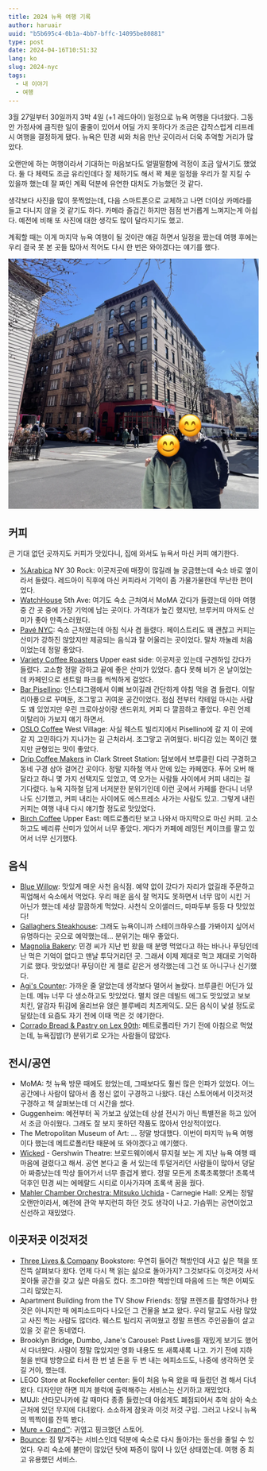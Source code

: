 ```yaml
---
title: 2024 뉴욕 여행 기록
author: haruair
uuid: "b5b695c4-0b1a-4bb7-bffc-14095be80881"
type: post
date: 2024-04-16T10:51:32
lang: ko
slug: 2024-nyc
tags:
  - 내 이야기
  - 여행 
---
```


3월 27일부터 30일까지 3박 4일 (+1 레드아이) 일정으로 뉴욕 여행을 다녀왔다.
그동안 가정사에 큼직한 일이 줄줄이 있어서 어딜 가지 못하다가 조금은 갑작스럽게
리프레시 여행을 결정하게 됐다. 뉴욕은 민경 씨와 처음 만난 곳이라서 더욱 추억할
거리가 많았다.

오랜만에 하는 여행이라서 기대하는 마음보다도 얼떨떨함에 걱정이 조금 앞서기도
했었다. 둘 다 체력도 조금 유리인데다 잘 체하기도 해서 꽉 체운 일정을 우리가 잘
지킬 수 있을까 했는데 잘 짜인 계획 덕분에 유연한 대처도 가능했던 것 같다.

생각보다 사진을 많이 못찍었는데, 다음 스마트폰으로 교체하고 나면 더이상 카메라를
들고 다니지 않을 것 같기도 하다. 카메라 즐겁긴 하지만 점점 번거롭게 느껴지는게
아쉽다. 예전에 비해 또 사진에 대한 생각도 많이 달라지기도 했고.

계획할 때는 이게 마지막 뉴욕 여행이 될 것이란 얘길 하면서 일정을 짰는데 여행
후에는 우리 결국 못 본 곳들 많아서 적어도 다시 한 번은 와야겠다는 얘기를 했다.

![Apartment Building from the TV Show Friends](./friends.webp)

## 커피

큰 기대 없던 곳까지도 커피가 맛있다니, 집에 와서도 뉴욕서 마신 커피 얘기한다.

- [%Arabica][3] NY 30 Rock: 이곳저곳에 매장이 많길래 늘 궁금했는데 숙소 바로
  옆이라서 들렸다. 레드아이 직후에 마신 커피라서 기억이 좀 가물가물한데
  무난한 편이었다.
- [WatchHouse][4] 5th Ave: 여기도 숙소 근처여서 MoMA 갔다가 들렸는데 아마 여행
  중 간 곳 중에 가장 기억에 남는 곳이다. 가격대가 높긴 했지만, 브루커피 마저도
  산미가 좋아 만족스러웠다.
- [Pavé NYC][5]: 숙소 근처였는데 아침 식사 겸 들렸다. 페이스트리도 꽤 괜찮고
  커피는 산미가 강하진 않았지만 제공되는 음식과 잘 어울리는 곳이었다. 말차
  까눌레 처음이었는데 정말 좋았다.
- [Variety Coffee Roasters][6] Upper east side: 이곳저곳 있는데 구겐하임 갔다가
  들렸다. 고소함 정말 강하고 끝에 좋은 산미가 있었다. 춥다 못해 비가 온
  날이었는데 카페인으로 센트럴 파크를 씩씩하게 걸었다.
- [Bar Pisellino][7]: 인스타그램에서 이뻐 보이길래 간단하게 아침 먹을 겸 들렸다.
  이탈리아풍으로 꾸며둔, 조그맣고 귀여운 공간이었다. 점심 전부터 칵테일 마시는
  사람도 꽤 있었지만 우린 크로아상이랑 샌드위치, 커피 다 깔끔하고 좋았다. 우린
  언제 이탈리아 가보지 얘기 하면서.
- [OSLO Coffee][8] West Village: 사실 웨스트 빌리지에서 Pisellino에 갈 지 이
  곳에 갈 지 고민하다가 지나가는 길 근처라서. 조그맣고 귀여웠다. 바디감 있는
  쪽이긴 했지만 균형있는 맛이 좋았다.
- [Drip Coffee Makers][9] in Clark Street Station: 덤보에서 브루클린 다리
  구경하고 동네 구경 삼아 걸어간 곳이다. 정말 지하철 역사 안에 있는 카페였다.
  푸어 오버 해달라고 하니 몇 가지 선택지도 있었고, 역 오가는 사람들 사이에서
  커피 내리는 걸 기다렸다. 뉴욕 지하철 답게 너저분한 분위기인데 이런 곳에서
  카페를 한다니 너무나도 신기했고, 커피 내리는 사이에도 에스프레소 사가는 사람도
  있고. 그렇게 내린 커피는 여행 내내 다시 얘기할 정도로 맛있었다.
- [Birch Coffee][10] Upper East: 메트로폴리탄 보고 나와서 마지막으로 마신 커피.
  고소하고도 베리류 산미가 있어서 너무 좋았다. 게다가 카페에 레밍턴 케이크를
  팔고 있어서 너무 신기했다.

## 음식

- [Blue Willow][11]: 맛있게 매운 사천 음식점. 예약 없이 갔다가 자리가 없길래
  주문하고 픽업해서 숙소에서 먹었다. 우리 매운 음식 잘 먹지도 못하면서 너무 많이
  시킨 거 아닌가 했는데 세상 깔끔하게 먹었다. 사천식 오이샐러드, 마파두부 등등 다
  맛있었다!
- [Gallaghers Steakhouse][12]: 그래도 뉴욕이니까 스테이크하우스를 가봐야지
  싶어서 유명하다는 곳으로 예약했는데... 분위기는 매우 좋았다.
- [Magnolia Bakery][13]: 민경 씨가 지난 번 왔을 때 분명 먹었다고 하는 바나나
  푸딩인데 난 먹은 기억이 없다고 맨날 투닥거리던 곳. 그래서 이제 제대로 먹고
  제대로 기억하기로 했다. 맛있었다! 푸딩이란 게 젤로 같은거 생각했는데 그건 또
  아니구나 신기했다.
- [Agi's Counter][14]: 가까운 줄 알았는데 생각보다 멀어서 놀랐다. 브루클린
  어딘가 있는데. 메뉴 너무 다 생소하고도 맛있었다. 멸치 얹은 데빌드 에그도
  맛있었고 보보 치킨, 알감자 튀김에 올리브유 얹은 블루베리 치즈케익도. 모든
  음식이 낯설 정도로 달랐는데 요즘도 자기 전에 이때 먹은 것 얘기한다.
- [Corrado Bread & Pastry on Lex 90th][15]: 메트로폴리탄 가기 전에 아침으로
  먹었는데, 뉴욕집밥(?) 분위기로 오가는 사람들이 많았다.

## 전시/공연

- MoMA: 첫 뉴욕 방문 때에도 왔었는데, 그때보다도 훨씬 많은 인파가 있었다. 어느
  공간에나 사람이 많아서 좀 정신 없이 구경하고 나왔다. 대신 스토어에서 이것저것
  구경하고 책 살펴보는데 더 시간을 썼다.
- Guggenheim: 예전부터 꼭 가보고 싶었는데 상설 전시가 아닌 특별전을 하고 있어서
  조금 아쉬웠다. 그래도 잘 보지 못하던 작품도 많아서 인상적이었다.
- The Metropolitan Museum of Art: ... 정말 방대했다. 이번이 마지막 뉴욕 여행이다
  했는데 메트로폴리탄 때문에 또 와야겠다고 얘기했다.
- [Wicked][1] - Gershwin Theatre: 브로드웨이에서 뮤지컬 보는 게 지난 뉴욕 여행
  때 마음에 걸렸다고 해서. 공연 본다고 줄 서 있는데 투덜거리던 사람들이 많아서
  덩달아 짜증났는데 막상 들어가서 너무 즐겁게 봤다. 정말 모든게 초록초록했다!
  초록색 덕후인 민경 씨는 에메랄드 시티로 이사가자며 초록색 꿈을 꿨다.
- [Mahler Chamber Orchestra: Mitsuko Uchida][2] - Carnegie Hall: 오케는 정말
  오랜만이라서, 예전에 관악 부지런히 하던 것도 생각이 나고.  가슴뛰는 공연이었고
  신선하고 재밌었다.

## 이곳저곳 이것저것

- [Three Lives & Company][17] Bookstore: 우연히 들어간 책방인데 사고 싶은 책을
  또 잔뜩 살펴보다 왔다. 언제 다시 책 읽는 삶으로 돌아가지? 그것보다도 이것저것
  사서 꽂아둘 공간을 갖고 싶은 마음도 컸다. 조그마한 책방인데 마음에 드는 책은
  어찌도 그리 많았는지.
- Apartment Building from the TV Show Friends: 정말 프렌즈를 촬영하거나 한 것은
  아니지만 매 에피소드마다 나오던 그 건물을 보고 왔다. 우리 말고도 사람 많았고
  사진 찍는 사람도 많더라. 웨스트 빌리지 귀여웠고 정말 프렌즈 주인공들이 살고
  있을 것 같은 동네였다.
- Brooklyn Bridge, Dumbo, Jane's Carousel: Past Lives를 재밌게 보기도 했어서
  다녀왔다. 사람이 정말 많았지만 영화 내용도 또 새록새록 나고. 가기 전에
  지하철을 반대 방향으로 타서 한 번 낼 돈을 두 번 내는 에피소드도, 나중에
  생각하면 웃길 거야, 했는데.
- LEGO Store at Rockefeller center: 둘이 처음 뉴욕 왔을 때 들렸던 겸 해서
  다녀왔다. 디자인만 하면 피겨 블럭에 출력해주는 서비스는 신기하고 재밌었다.
- MUJI: 산타모니카에 갈 때마다 종종 들렸는데 아쉽게도 폐점되어서 추억 삼아 숙소
  근처에 있던 무지에 다녀왔다. 소소하게 잠옷과 이것 저것 구입. 그러고 나오니
  뉴욕의 찍찍이를 잔뜩 봤다.
- [Mure + Grand™][16]: 귀엽고 핑크했던 스토어.
- [Bounce][18]: 짐 맡겨주는 서비스인데 덕분에 숙소로 다시 돌아가는 동선을 줄일
  수 있었다. 우리 숙소에 불만이 많았던 탓에 짜증이 많이 나 있던 상태였는데.
  여행 중 최고 유용했던 서비스.

[1]: https://wickedthemusical.com/
[2]: https://www.carnegiehall.org/Calendar/2024/03/28/Mahler-Chamber-Orchestra-Mitsuko-Uchida-Piano-and-Director-0800PM
[3]: https://arabica.coffee/en/location/arabica-new-york-30-rock/
[4]: https://watchhouse.com/
[5]: https://www.pave46.com/
[6]: https://varietycoffeeroasters.com/
[7]: https://barpisellino.com/
[8]: https://oslocoffee.com/
[9]: https://www.instagram.com/dripcoffeenyc
[10]: https://www.birchcoffee.com/
[11]: https://blue-willow.club/
[12]: https://www.gallaghersnysteakhouse.com/
[13]: https://www.magnoliabakery.com/
[14]: https://agiscounter.com/
[15]: https://www.google.com/maps/place/Corrado+Bread+%26+Pastry+on+Lex+90th/@40.7820874,-73.9535221,17z/data=!4m11!1m3!2m2!1sbagels!6e5!3m6!1s0x89c258a49c56aaab:0xff856b0b19774b27!8m2!3d40.7820874!4d-73.9535221!15sCgZiYWdlbHNaCCIGYmFnZWxzkgELcGFzdHJ5X3Nob3CaASNDaFpEU1VoTk1HOW5TMFZKUTBGblNVTTFOazlsYmtOQkVBReABAA!16s%2Fg%2F11h3vbwsdx?entry=ttu
[16]: https://mureandgrand.com/
[17]: http://threelives.com/
[18]: https://usebounce.com/

